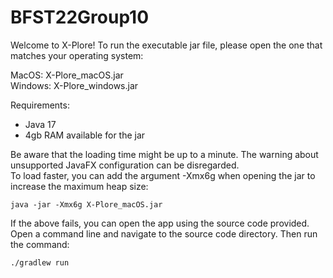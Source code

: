 # BFST22Group10
Welcome to X-Plore! 
To run the executable jar file, please open the one that matches your operating system:

MacOS: X-Plore_macOS.jar  
Windows: X-Plore_windows.jar

Requirements:
- Java 17
- 4gb RAM available for the jar

Be aware that the loading time might be up to a minute. The warning about unsupported JavaFX configuration can be disregarded.  
To load faster, you can add the argument -Xmx6g when opening the jar to increase the maximum heap size:

    java -jar -Xmx6g X-Plore_macOS.jar


If the above fails, you can open the app using the source code provided. Open a command line and navigate to the source code directory. Then run the command:

    ./gradlew run